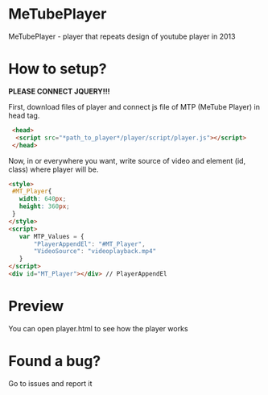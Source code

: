 # MeTubePlayer
 MeTubePlayer - player that repeats design of youtube player in 2013
# How to setup?
**PLEASE CONNECT JQUERY!!!**

First, download files of player and connect js file of MTP (MeTube Player) in head tag.
```html
 <head>
  <script src="*path_to_player*/player/script/player.js"></script>
 </head>
 ```
 Now, in <head> or everywhere you want, write source of video and element (id, class) where player will be.
 ```html
 <style>
  #MT_Player{
    width: 640px;
    height: 360px;
  }
 </style>
<script>
    var MTP_Values = {
        "PlayerAppendEl": "#MT_Player",
        "VideoSource": "videoplayback.mp4"
    }
</script>
<div id="MT_Player"></div> // PlayerAppendEl
 ```
 # Preview
 You can open player.html to see how the player works
 # Found a bug?
Go to issues and report it
